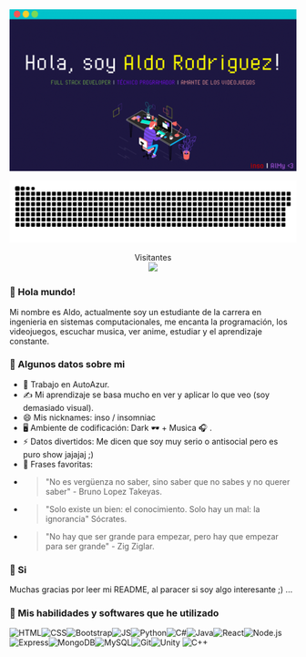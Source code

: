 <img src="miGif.gif" alt="Here is a little bit about me!">

<a href=#><img src="contributions.svg"></a>

<p align="center"> 
  Visitantes<br>
  <img src="https://profile-counter.glitch.me/Aldo-Ezequiel-Rodriguez-Mendez/count.svg" />
</p>

### 👋 Hola mundo!
Mi nombre es Aldo, actualmente soy un estudiante de la carrera en ingenieria en sistemas computacionales, me encanta la programación, los videojuegos, escuchar musica, ver anime, estudiar y el aprendizaje constante.

### 🧐 Algunos datos sobre mi
- 💼 Trabajo en AutoAzur.
- ✍️ Mi aprendizaje se basa mucho en ver y aplicar lo que veo (soy demasiado visual).
- 😄 Mis nicknames: inso / insomniac
- 🖥️ Ambiente de codificación: Dark 🕶️ + Musica 🎧 .
- ⚡ Datos divertidos: Me dicen que soy muy serio o antisocial pero es puro show jajajaj ;)
- 💬 Frases favoritas:
- > "No es vergüenza no saber, sino saber que no sabes y no querer saber" - Bruno Lopez Takeyas.
- > "Solo existe un bien: el conocimiento. Solo hay un mal: la ignorancia" Sócrates.
- > "No hay que ser grande para empezar, pero hay que empezar para ser grande" - Zig Ziglar.


### 👼 Si
Muchas gracias por leer mi README, al paracer si soy algo interesante ;) ...

### 🧰 Mis habilidades y softwares que he utilizado
![HTML](https://img.shields.io/badge/-html5-E34F26?&style=for-the-badge&logo=html5&logoColor=white)![CSS](https://img.shields.io/badge/-css3-1572B6?&style=for-the-badge&logo=css3&logoColor=white)![Bootstrap](https://img.shields.io/badge/-Bootstrap-7952B3?&style=for-the-badge&logo=bootstrap&logoColor=white)![JS](https://img.shields.io/badge/-javascript-F7DF1E?&style=for-the-badge&logo=javascript&logoColor=black)![Python](https://img.shields.io/badge/-Python-3776AB?&style=for-the-badge&logo=python&logoColor=yellow)![C#](https://img.shields.io/badge/-C%20Sharp-white?&style=for-the-badge&logo=c%20sharp&logoColor=239120)![Java](https://img.shields.io/badge/-Java-007396?&style=for-the-badge&logo=java&logoColor=white)![React](https://img.shields.io/badge/-ReactJS-grey?&style=for-the-badge&logo=react&logoColor=61DAFB)![Node.js](https://img.shields.io/badge/-Node.js-black?&style=for-the-badge&logo=node.js&logoColor=339933)![Express](https://img.shields.io/badge/-Express-grey?&style=for-the-badge&logo=express&logoColor=white)![MongoDB](https://img.shields.io/badge/-MongoDB-white?&style=for-the-badge&logo=mongodb&logoColor=47A248)![MySQL](https://img.shields.io/badge/-MySQL-4479A1?&style=for-the-badge&logo=mysql&logoColor=white)![Git](https://img.shields.io/badge/-Git-F05032?&style=for-the-badge&logo=git&logoColor=white)![Unity](https://img.shields.io/badge/-Unity-000000?&style=for-the-badge&logo=unity&logoColor=white)
![C++](https://img.shields.io/badge/-C++-BADGE?&style=for-the-badge&logo=c++&logoColor=31a8ff)
